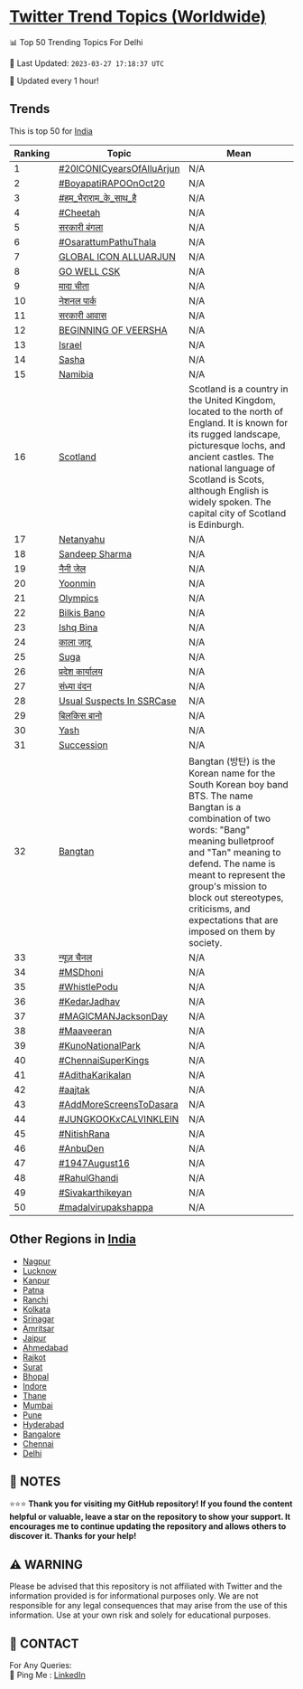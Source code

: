 [Twitter Trend Topics (Worldwide)](https://github.com/ErcinDedeoglu/Twitter-Trend-Topics)
==========


📊 Top 50 Trending Topics For Delhi

📆 Last Updated: `2023-03-27 17:18:37 UTC`

🔧 Updated every 1 hour!


## Trends

This is top 50 for [India](</India>)

| Ranking | Topic | Mean |
| ------- | ------------ | ------------ |
| 1 | [#20ICONICyearsOfAlluArjun](http://twitter.com/search?q=%2320ICONICyearsOfAlluArjun) | N/A |
| 2 | [#BoyapatiRAPOOnOct20](http://twitter.com/search?q=%23BoyapatiRAPOOnOct20) | N/A |
| 3 | [#हम_भैराराम_के_साथ_है](http://twitter.com/search?q=%23%e0%a4%b9%e0%a4%ae_%e0%a4%ad%e0%a5%88%e0%a4%b0%e0%a4%be%e0%a4%b0%e0%a4%be%e0%a4%ae_%e0%a4%95%e0%a5%87_%e0%a4%b8%e0%a4%be%e0%a4%a5_%e0%a4%b9%e0%a5%88) | N/A |
| 4 | [#Cheetah](http://twitter.com/search?q=%23Cheetah) | N/A |
| 5 | [सरकारी बंगला](http://twitter.com/search?q=%e0%a4%b8%e0%a4%b0%e0%a4%95%e0%a4%be%e0%a4%b0%e0%a5%80+%e0%a4%ac%e0%a4%82%e0%a4%97%e0%a4%b2%e0%a4%be) | N/A |
| 6 | [#OsarattumPathuThala](http://twitter.com/search?q=%23OsarattumPathuThala) | N/A |
| 7 | [GLOBAL ICON ALLUARJUN](http://twitter.com/search?q=GLOBAL+ICON+ALLUARJUN) | N/A |
| 8 | [GO WELL CSK](http://twitter.com/search?q=GO+WELL+CSK) | N/A |
| 9 | [मादा चीता](http://twitter.com/search?q=%e0%a4%ae%e0%a4%be%e0%a4%a6%e0%a4%be+%e0%a4%9a%e0%a5%80%e0%a4%a4%e0%a4%be) | N/A |
| 10 | [नेशनल पार्क](http://twitter.com/search?q=%e0%a4%a8%e0%a5%87%e0%a4%b6%e0%a4%a8%e0%a4%b2+%e0%a4%aa%e0%a4%be%e0%a4%b0%e0%a5%8d%e0%a4%95) | N/A |
| 11 | [सरकारी आवास](http://twitter.com/search?q=%e0%a4%b8%e0%a4%b0%e0%a4%95%e0%a4%be%e0%a4%b0%e0%a5%80+%e0%a4%86%e0%a4%b5%e0%a4%be%e0%a4%b8) | N/A |
| 12 | [BEGINNING OF VEERSHA](http://twitter.com/search?q=BEGINNING+OF+VEERSHA) | N/A |
| 13 | [Israel](http://twitter.com/search?q=Israel) | N/A |
| 14 | [Sasha](http://twitter.com/search?q=Sasha) | N/A |
| 15 | [Namibia](http://twitter.com/search?q=Namibia) | N/A |
| 16 | [Scotland](http://twitter.com/search?q=Scotland) | Scotland is a country in the United Kingdom, located to the north of England. It is known for its rugged landscape, picturesque lochs, and ancient castles. The national language of Scotland is Scots, although English is widely spoken. The capital city of Scotland is Edinburgh. |
| 17 | [Netanyahu](http://twitter.com/search?q=Netanyahu) | N/A |
| 18 | [Sandeep Sharma](http://twitter.com/search?q=Sandeep+Sharma) | N/A |
| 19 | [नैनी जेल](http://twitter.com/search?q=%e0%a4%a8%e0%a5%88%e0%a4%a8%e0%a5%80+%e0%a4%9c%e0%a5%87%e0%a4%b2) | N/A |
| 20 | [Yoonmin](http://twitter.com/search?q=Yoonmin) | N/A |
| 21 | [Olympics](http://twitter.com/search?q=Olympics) | N/A |
| 22 | [Bilkis Bano](http://twitter.com/search?q=Bilkis+Bano) | N/A |
| 23 | [Ishq Bina](http://twitter.com/search?q=Ishq+Bina) | N/A |
| 24 | [काला जादू](http://twitter.com/search?q=%e0%a4%95%e0%a4%be%e0%a4%b2%e0%a4%be+%e0%a4%9c%e0%a4%be%e0%a4%a6%e0%a5%82) | N/A |
| 25 | [Suga](http://twitter.com/search?q=Suga) | N/A |
| 26 | [प्रदेश कार्यालय](http://twitter.com/search?q=%e0%a4%aa%e0%a5%8d%e0%a4%b0%e0%a4%a6%e0%a5%87%e0%a4%b6+%e0%a4%95%e0%a4%be%e0%a4%b0%e0%a5%8d%e0%a4%af%e0%a4%be%e0%a4%b2%e0%a4%af) | N/A |
| 27 | [संध्या वंदन](http://twitter.com/search?q=%e0%a4%b8%e0%a4%82%e0%a4%a7%e0%a5%8d%e0%a4%af%e0%a4%be+%e0%a4%b5%e0%a4%82%e0%a4%a6%e0%a4%a8) | N/A |
| 28 | [Usual Suspects In SSRCase](http://twitter.com/search?q=Usual+Suspects+In+SSRCase) | N/A |
| 29 | [बिलकिस बानो](http://twitter.com/search?q=%e0%a4%ac%e0%a4%bf%e0%a4%b2%e0%a4%95%e0%a4%bf%e0%a4%b8+%e0%a4%ac%e0%a4%be%e0%a4%a8%e0%a5%8b) | N/A |
| 30 | [Yash](http://twitter.com/search?q=Yash) | N/A |
| 31 | [Succession](http://twitter.com/search?q=Succession) | N/A |
| 32 | [Bangtan](http://twitter.com/search?q=Bangtan) | Bangtan (방탄) is the Korean name for the South Korean boy band BTS. The name Bangtan is a combination of two words: "Bang" meaning bulletproof and "Tan" meaning to defend. The name is meant to represent the group's mission to block out stereotypes, criticisms, and expectations that are imposed on them by society. |
| 33 | [न्यूज़ चैनल](http://twitter.com/search?q=%e0%a4%a8%e0%a5%8d%e0%a4%af%e0%a5%82%e0%a4%9c%e0%a4%bc+%e0%a4%9a%e0%a5%88%e0%a4%a8%e0%a4%b2) | N/A |
| 34 | [#MSDhoni](http://twitter.com/search?q=%23MSDhoni) | N/A |
| 35 | [#WhistlePodu](http://twitter.com/search?q=%23WhistlePodu) | N/A |
| 36 | [#KedarJadhav](http://twitter.com/search?q=%23KedarJadhav) | N/A |
| 37 | [#MAGICMANJacksonDay](http://twitter.com/search?q=%23MAGICMANJacksonDay) | N/A |
| 38 | [#Maaveeran](http://twitter.com/search?q=%23Maaveeran) | N/A |
| 39 | [#KunoNationalPark](http://twitter.com/search?q=%23KunoNationalPark) | N/A |
| 40 | [#ChennaiSuperKings](http://twitter.com/search?q=%23ChennaiSuperKings) | N/A |
| 41 | [#AdithaKarikalan](http://twitter.com/search?q=%23AdithaKarikalan) | N/A |
| 42 | [#aajtak](http://twitter.com/search?q=%23aajtak) | N/A |
| 43 | [#AddMoreScreensToDasara](http://twitter.com/search?q=%23AddMoreScreensToDasara) | N/A |
| 44 | [#JUNGKOOKxCALVINKLEIN](http://twitter.com/search?q=%23JUNGKOOKxCALVINKLEIN) | N/A |
| 45 | [#NitishRana](http://twitter.com/search?q=%23NitishRana) | N/A |
| 46 | [#AnbuDen](http://twitter.com/search?q=%23AnbuDen) | N/A |
| 47 | [#1947August16](http://twitter.com/search?q=%231947August16) | N/A |
| 48 | [#RahulGhandi](http://twitter.com/search?q=%23RahulGhandi) | N/A |
| 49 | [#Sivakarthikeyan](http://twitter.com/search?q=%23Sivakarthikeyan) | N/A |
| 50 | [#madalvirupakshappa](http://twitter.com/search?q=%23madalvirupakshappa) | N/A |



## Other Regions in [India](</India>)

* [Nagpur](</India/Nagpur.md>)
* [Lucknow](</India/Lucknow.md>)
* [Kanpur](</India/Kanpur.md>)
* [Patna](</India/Patna.md>)
* [Ranchi](</India/Ranchi.md>)
* [Kolkata](</India/Kolkata.md>)
* [Srinagar](</India/Srinagar.md>)
* [Amritsar](</India/Amritsar.md>)
* [Jaipur](</India/Jaipur.md>)
* [Ahmedabad](</India/Ahmedabad.md>)
* [Rajkot](</India/Rajkot.md>)
* [Surat](</India/Surat.md>)
* [Bhopal](</India/Bhopal.md>)
* [Indore](</India/Indore.md>)
* [Thane](</India/Thane.md>)
* [Mumbai](</India/Mumbai.md>)
* [Pune](</India/Pune.md>)
* [Hyderabad](</India/Hyderabad.md>)
* [Bangalore](</India/Bangalore.md>)
* [Chennai](</India/Chennai.md>)
* [Delhi](</India/Delhi.md>)



## 📝 NOTES

⭐⭐⭐ **Thank you for visiting my GitHub repository! If you found the content helpful or valuable, leave a star on the repository to show your support. It encourages me to continue updating the repository and allows others to discover it. Thanks for your help!**


## ⚠️ WARNING

Please be advised that this repository is not affiliated with Twitter and the information provided is for informational purposes only. We are not responsible for any legal consequences that may arise from the use of this information. Use at your own risk and solely for educational purposes.


## 📨 CONTACT

 For Any Queries:  
            🏓 Ping Me : [LinkedIn](https://www.linkedin.com/in/ercindedeoglu/)
